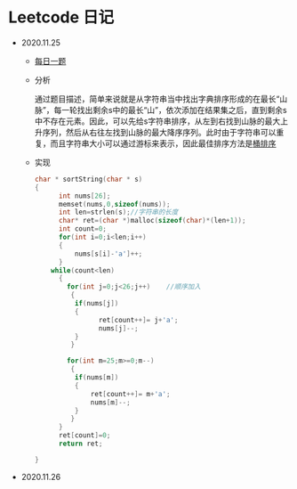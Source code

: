 # Leetcode 日记

- 2020.11.25

  - [每日一题](https://leetcode-cn.com/problems/increasing-decreasing-string/)

  - 分析

    通过题目描述，简单来说就是从字符串当中找出字典排序形成的在最长“山脉”，每一轮找出剩余s中的最长“山”，依次添加在结果集之后，直到剩余s中不存在元素。因此，可以先给s字符串排序，从左到右找到山脉的最大上升序列，然后从右往左找到山脉的最大降序序列。此时由于字符串可以重复，而且字符串大小可以通过游标来表示，因此最佳排序方法是[桶排序](https://www.runoob.com/w3cnote/bucket-sort.html)

  - 实现

    ```c
    char * sortString(char * s)
    {
          int nums[26];
          memset(nums,0,sizeof(nums));
          int len=strlen(s);//字符串的长度
          char* ret=(char *)malloc(sizeof(char)*(len+1));
          int count=0;
          for(int i=0;i<len;i++)
          {
              nums[s[i]-'a']++;
          }
        while(count<len)
          {
            for(int j=0;j<26;j++)    //顺序加入
             {
              if(nums[j])
              {
                    ret[count++]= j+'a';
                    nums[j]--;
              }
             }
    
            for(int m=25;m>=0;m--)
             {
              if(nums[m])
              {
                  ret[count++]= m+'a';
                  nums[m]--;
              }
             }
          }
          ret[count]=0;
          return ret;
    
    }
    ```

- 2020.11.26
